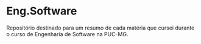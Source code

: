 # Eng.Software
Repositório destinado para um resumo de cada matéria que cursei durante o curso de Engenharia de Software na PUC-MG.
